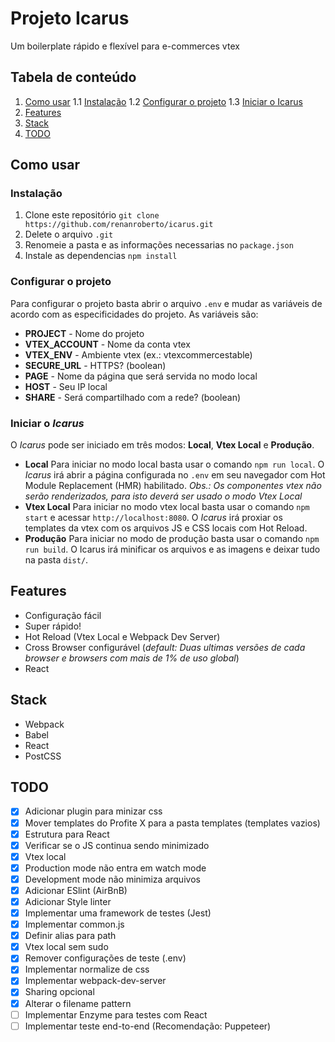 # Projeto Icarus

Um boilerplate rápido e flexível para e-commerces vtex

## Tabela de conteúdo

1. [Como usar](#como-usar)
1.1 [Instalação](#instalação)
1.2 [Configurar o projeto](#configurar-o-projeto)
1.3 [Iniciar o Icarus](#inicar-o-icarus)
2. [Features](#features)
3. [Stack](#stack)
4. [TODO](#todo)

## Como usar

### Instalação

1. Clone este repositório `git clone https://github.com/renanroberto/icarus.git`
2. Delete o arquivo `.git`
3. Renomeie a pasta e as informações necessarias no `package.json`
4. Instale as dependencias `npm install`

### Configurar o projeto

Para configurar o projeto basta abrir o arquivo `.env` e mudar as variáveis de acordo com as especificidades do projeto. As variáveis são:
- **PROJECT** - Nome do projeto
- **VTEX_ACCOUNT** - Nome da conta vtex
- **VTEX_ENV** - Ambiente vtex (ex.: vtexcommercestable)
- **SECURE_URL** - HTTPS? (boolean)
- **PAGE** - Nome da página que será servida no modo local
- **HOST** - Seu IP local
- **SHARE** - Será compartilhado com a rede? (boolean)

### Iniciar o *Icarus*

O *Icarus* pode ser iniciado em três modos: **Local**, **Vtex Local** e **Produção**.

- **Local**
Para iniciar no modo local basta usar o comando `npm run local`. O *Icarus* irá abrir a página configurada no `.env` em seu navegador com Hot Module Replacement (HMR) habilitado.
*Obs.: Os componentes vtex não serão renderizados, para isto deverá ser usado o modo Vtex Local*
- **Vtex Local**
Para iniciar no modo vtex local basta usar o comando `npm start` e acessar `http://localhost:8080`. O *Icarus* irá proxiar os templates da vtex com os arquivos JS e CSS locais com Hot Reload.
- **Produção**
Para iniciar no modo de produção basta usar o comando `npm run build`. O Icarus irá minificar os arquivos e as imagens e deixar tudo na pasta `dist/`.

## Features

- Configuração fácil
- Super rápido!
- Hot Reload (Vtex Local e Webpack Dev Server)
- Cross Browser configurável (*default: Duas ultimas versões de cada browser e browsers com mais de 1% de uso global*)
- React

## Stack

- Webpack
- Babel
- React
- PostCSS

## TODO

- [x] Adicionar plugin para minizar css
- [x] Mover templates do Profite X para a pasta templates (templates vazios)
- [x] Estrutura para React
- [x] Verificar se o JS continua sendo minimizado
- [x] Vtex local
- [x] Production mode não entra em watch mode
- [x] Development mode não minimiza arquivos
- [x] Adicionar ESlint (AirBnB)
- [x] Adicionar Style linter
- [x] Implementar uma framework de testes (Jest)
- [x] Implementar common.js
- [x] Definir alias para path
- [x] Vtex local sem sudo
- [x] Remover configurações de teste (.env)
- [x] Implementar normalize de css
- [x] Implementar webpack-dev-server
- [x] Sharing opcional
- [x] Alterar o filename pattern
- [ ] Implementar Enzyme para testes com React
- [ ] Implementar teste end-to-end (Recomendação: Puppeteer)
